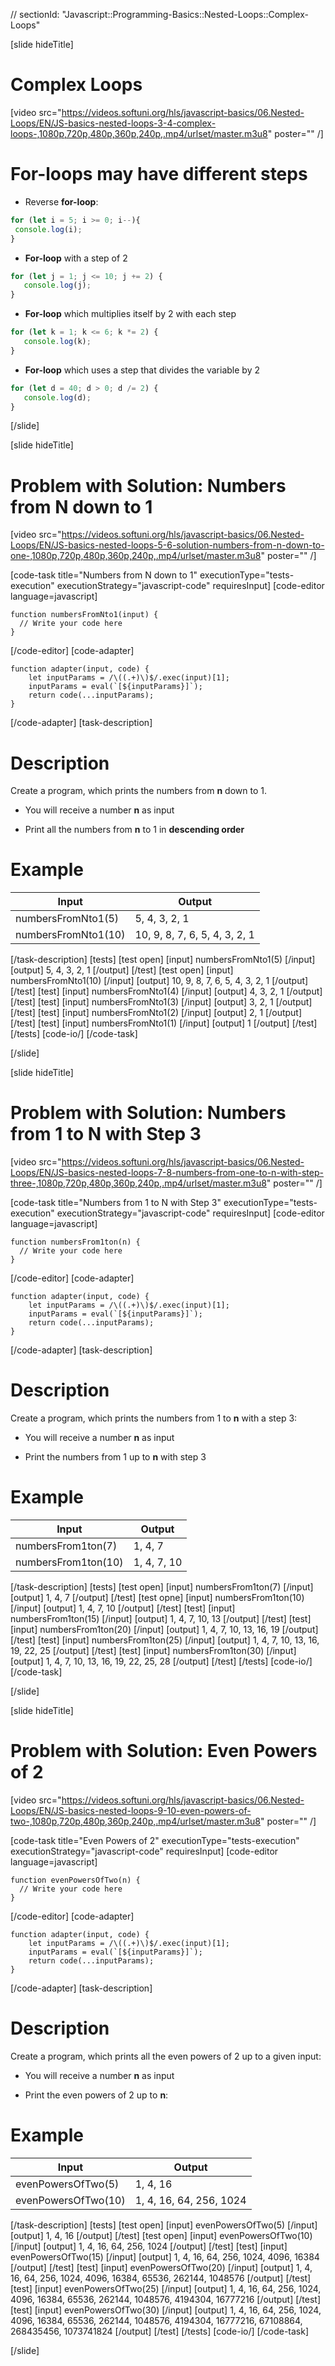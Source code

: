 // sectionId: "Javascript::Programming-Basics::Nested-Loops::Complex-Loops"

[slide hideTitle]
# Complex Loops

[video src="https://videos.softuni.org/hls/javascript-basics/06.Nested-Loops/EN/JS-basics-nested-loops-3-4-complex-loops-,1080p,720p,480p,360p,240p,.mp4/urlset/master.m3u8" poster="" /]

# For-loops may have different steps

* Reverse **for-loop**: 

``` js live
for (let i = 5; i >= 0; i--){
 console.log(i);
}
```

* **For-loop** with a step of 2

``` js live
for (let j = 1; j <= 10; j += 2) {
   console.log(j);
}
```

* **For-loop** which multiplies itself by 2 with each step

``` js live
for (let k = 1; k <= 6; k *= 2) {
   console.log(k);
}
```

* **For-loop** which uses a step that divides the variable by 2

``` js live
for (let d = 40; d > 0; d /= 2) {
   console.log(d);
}
```

[/slide]

[slide hideTitle]
# Problem with Solution: Numbers from N down to 1

[video src="https://videos.softuni.org/hls/javascript-basics/06.Nested-Loops/EN/JS-basics-nested-loops-5-6-solution-numbers-from-n-down-to-one-,1080p,720p,480p,360p,240p,.mp4/urlset/master.m3u8" poster="" /]

[code-task title="Numbers from N down to 1" executionType="tests-execution" executionStrategy="javascript-code" requiresInput]
[code-editor language=javascript]
```
function numbersFromNto1(input) {
  // Write your code here
}

```
[/code-editor]
[code-adapter]
```
function adapter(input, code) {
    let inputParams = /\((.+)\)$/.exec(input)[1];
    inputParams = eval(`[${inputParams}]`);
    return code(...inputParams);
}
```
[/code-adapter]
[task-description]
# Description
Create a program, which prints the numbers from **n** down to 1.

- You will receive a number **n** as input

- Print all the numbers from **n** to 1 in **descending order**

# Example
| **Input** | **Output** |
| --- | --- |
| numbersFromNto1(5) | 5, 4, 3, 2, 1 |
| numbersFromNto1(10)| 10, 9, 8, 7, 6, 5, 4, 3, 2, 1 |


[/task-description]
[tests]
[test open]
[input]
numbersFromNto1(5)
[/input]
[output]
5, 4, 3, 2, 1
[/output]
[/test]
[test open]
[input]
numbersFromNto1(10)
[/input]
[output]
10, 9, 8, 7, 6, 5, 4, 3, 2, 1
[/output]
[/test]
[test]
[input]
numbersFromNto1(4)
[/input]
[output]
4, 3, 2, 1
[/output]
[/test]
[test]
[input]
numbersFromNto1(3)
[/input]
[output]
3, 2, 1
[/output]
[/test]
[test]
[input]
numbersFromNto1(2)
[/input]
[output]
2, 1
[/output]
[/test]
[test]
[input]
numbersFromNto1(1)
[/input]
[output]
1
[/output]
[/test]
[/tests]
[code-io/]
[/code-task]

[/slide]

[slide hideTitle]
# Problem with Solution: Numbers from 1 to N with Step 3

[video src="https://videos.softuni.org/hls/javascript-basics/06.Nested-Loops/EN/JS-basics-nested-loops-7-8-numbers-from-one-to-n-with-step-three-,1080p,720p,480p,360p,240p,.mp4/urlset/master.m3u8" poster="" /]

[code-task title="Numbers from 1 to N with Step 3" executionType="tests-execution" executionStrategy="javascript-code" requiresInput]
[code-editor language=javascript]
```
function numbersFrom1ton(n) {
  // Write your code here
}
```
[/code-editor]
[code-adapter]
```
function adapter(input, code) {
    let inputParams = /\((.+)\)$/.exec(input)[1];
    inputParams = eval(`[${inputParams}]`);
    return code(...inputParams);
}
```
[/code-adapter]
[task-description]
# Description
Create a program, which prints the numbers from 1 to **n** with a step 3:

* You will receive a number **n** as input

* Print the numbers from 1 up to **n** with step 3


# Example
| **Input** | **Output** |
| --- | --- |
| numbersFrom1ton(7) | 1, 4, 7 |
| numbersFrom1ton(10) | 1, 4, 7, 10 |

[/task-description]
[tests]
[test open]
[input]
numbersFrom1ton(7)
[/input]
[output]
1, 4, 7
[/output]
[/test]
[test opne]
[input]
numbersFrom1ton(10)
[/input]
[output]
1, 4, 7, 10
[/output]
[/test]
[test]
[input]
numbersFrom1ton(15)
[/input]
[output]
1, 4, 7, 10, 13
[/output]
[/test]
[test]
[input]
numbersFrom1ton(20)
[/input]
[output]
1, 4, 7, 10, 13, 16, 19
[/output]
[/test]
[test]
[input]
numbersFrom1ton(25)
[/input]
[output]
1, 4, 7, 10, 13, 16, 19, 22, 25
[/output]
[/test]
[test]
[input]
numbersFrom1ton(30)
[/input]
[output]
1, 4, 7, 10, 13, 16, 19, 22, 25, 28
[/output]
[/test]
[/tests]
[code-io/]
[/code-task]

[/slide]

[slide hideTitle]
# Problem with Solution: Even Powers of 2

[video src="https://videos.softuni.org/hls/javascript-basics/06.Nested-Loops/EN/JS-basics-nested-loops-9-10-even-powers-of-two-,1080p,720p,480p,360p,240p,.mp4/urlset/master.m3u8" poster="" /]

[code-task title="Even Powers of 2" executionType="tests-execution" executionStrategy="javascript-code" requiresInput]
[code-editor language=javascript]
```
function evenPowersOfTwo(n) {
  // Write your code here
}
```
[/code-editor]
[code-adapter]
```
function adapter(input, code) {
    let inputParams = /\((.+)\)$/.exec(input)[1];
    inputParams = eval(`[${inputParams}]`);
    return code(...inputParams);
}
```
[/code-adapter]
[task-description]
# Description
Create a program, which prints all the even powers of 2 up to a given input:

* You will receive a number **n** as input

* Print the even powers of 2 up to **n**:

# Example
| **Input** | **Output** |
| --- | --- |
| evenPowersOfTwo(5) | 1, 4, 16 |
| evenPowersOfTwo(10) | 1, 4, 16, 64, 256, 1024 |

[/task-description]
[tests]
[test open]
[input]
evenPowersOfTwo(5)
[/input]
[output]
1, 4, 16
[/output]
[/test]
[test open]
[input]
evenPowersOfTwo(10)
[/input]
[output]
1, 4, 16, 64, 256, 1024
[/output]
[/test]
[test]
[input]
evenPowersOfTwo(15)
[/input]
[output]
1, 4, 16, 64, 256, 1024, 4096, 16384
[/output]
[/test]
[test]
[input]
evenPowersOfTwo(20)
[/input]
[output]
1, 4, 16, 64, 256, 1024, 4096, 16384, 65536, 262144, 1048576
[/output]
[/test]
[test]
[input]
evenPowersOfTwo(25)
[/input]
[output]
1, 4, 16, 64, 256, 1024, 4096, 16384, 65536, 262144, 1048576, 4194304, 16777216
[/output]
[/test]
[test]
[input]
evenPowersOfTwo(30)
[/input]
[output]
1, 4, 16, 64, 256, 1024, 4096, 16384, 65536, 262144, 1048576, 4194304, 16777216, 67108864, 268435456, 1073741824
[/output]
[/test]
[/tests]
[code-io/]
[/code-task]

[/slide]
